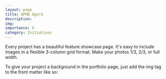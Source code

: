 ```yaml
---
layout: page
title: APMA Agorà
description: 
img:
importance: 4
category: Initiatives
---
```


Every project has a beautiful feature showcase page.
It's easy to include images in a flexible 3-column grid format.
Make your photos 1/3, 2/3, or full width.

To give your project a background in the portfolio page, just add the img tag to the front matter like so:
